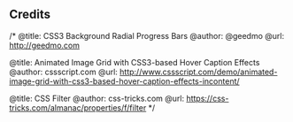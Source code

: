 ## Credits
/*
  @title: CSS3 Background Radial Progress Bars
  @author: @geedmo
  @url: http://geedmo.com

  @title: Animated Image Grid with CSS3-based Hover Caption Effects
  @author: cssscript.com
  @url: http://www.cssscript.com/demo/animated-image-grid-with-css3-based-hover-caption-effects-incontent/

  @title: CSS Filter
  @author: css-tricks.com
  @url: https://css-tricks.com/almanac/properties/f/filter
*/

